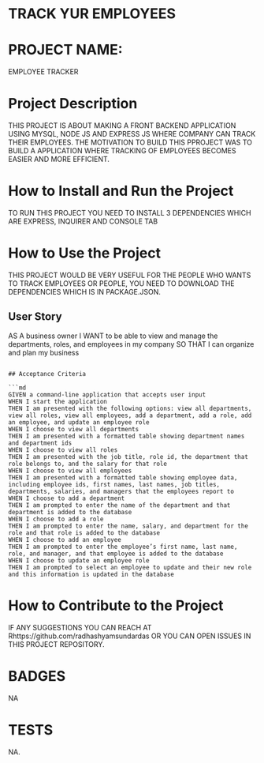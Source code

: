 # TRACK YUR EMPLOYEES
# PROJECT NAME:
EMPLOYEE TRACKER

# Project Description
THIS PROJECT IS ABOUT MAKING A FRONT BACKEND APPLICATION USING MYSQL, NODE JS AND EXPRESS JS WHERE COMPANY CAN TRACK THEIR EMPLOYEES. THE MOTIVATION TO BUILD THIS PPROJECT WAS TO BUILD A APPLICATION WHERE TRACKING OF EMPLOYEES BECOMES EASIER AND MORE EFFICIENT.


# How to Install and Run the Project
TO RUN THIS PROJECT YOU NEED TO INSTALL 3 DEPENDENCIES WHICH ARE EXPRESS, INQUIRER AND CONSOLE TAB

# How to Use the Project
THIS PROJECT WOULD BE VERY USEFUL FOR THE PEOPLE WHO WANTS TO TRACK EMPLOYEES OR PEOPLE, YOU NEED TO DOWNLOAD THE DEPENDENCIES WHICH IS IN PACKAGE.JSON.

## User Story
AS A business owner
I WANT to be able to view and manage the departments, roles, and employees in my company
SO THAT I can organize and plan my business
```

## Acceptance Criteria

```md
GIVEN a command-line application that accepts user input
WHEN I start the application
THEN I am presented with the following options: view all departments, view all roles, view all employees, add a department, add a role, add an employee, and update an employee role
WHEN I choose to view all departments
THEN I am presented with a formatted table showing department names and department ids
WHEN I choose to view all roles
THEN I am presented with the job title, role id, the department that role belongs to, and the salary for that role
WHEN I choose to view all employees
THEN I am presented with a formatted table showing employee data, including employee ids, first names, last names, job titles, departments, salaries, and managers that the employees report to
WHEN I choose to add a department
THEN I am prompted to enter the name of the department and that department is added to the database
WHEN I choose to add a role
THEN I am prompted to enter the name, salary, and department for the role and that role is added to the database
WHEN I choose to add an employee
THEN I am prompted to enter the employee’s first name, last name, role, and manager, and that employee is added to the database
WHEN I choose to update an employee role
THEN I am prompted to select an employee to update and their new role and this information is updated in the database 
```
# How to Contribute to the Project
IF ANY SUGGESTIONS YOU CAN REACH AT Rhttps://github.com/radhashyamsundardas OR YOU CAN OPEN ISSUES IN THIS PROJECT REPOSITORY.

# BADGES
NA

# TESTS
NA.
